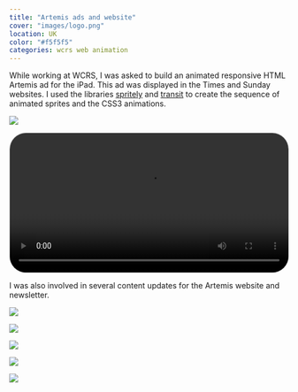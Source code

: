 ```yaml
---
title: "Artemis ads and website"
cover: "images/logo.png"
location: UK
color: "#f5f5f5"
categories: wcrs web animation
---
```


While working at WCRS, I was asked to build an animated responsive HTML Artemis ad for the iPad. This ad was displayed in the Times and Sunday websites. I used the libraries [spritely](http://spritely.net/) and [transit](http://ricostacruz.com/jquery.transit/) to create the sequence of animated sprites and the CSS3 animations.

![](./images/1.jpg)

<video class="full-img" style="border: 1px solid #CCC; border-radius: 30px;" width="100%" controls>
    <source src="./images/artemis-profit-hunter.mp4" type="video/mp4" />
</video>

I was also involved in several content updates for the Artemis website and newsletter.

![](./images/wcrs-artemis-storyboard.jpg)

![](./images/wcrs-artemis-storyboard2.jpg)

![](./images/wcrs-artemis.jpg)

![](./images/wcrs-artemis-taxi.jpg)

![](./images/2.jpg)
